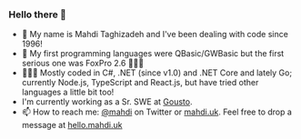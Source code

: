 ### Hello there 👋

- 💬 My name is Mahdi Taghizadeh and I've been dealing with code since 1996!
- 💾 My first programming languages were QBasic/GWBasic but the first serious one was FoxPro 2.6 🤷🏻‍♂️
- 👨🏻‍💻 Mostly coded in C#, .NET (since v1.0) and .NET Core and lately Go; currently Node.js, TypeScript and React.js, but have tried other languages a little bit too!
- I'm currently working as a Sr. SWE at [Gousto](https://github.com/gousto).
- 📫 How to reach me: [@mahdi](https://twitter.com/mahdi) on Twitter or [mahdi.uk](https://mahdi.uk). Feel free to drop a message at [hello.mahdi.uk](https://hello.mahdi.uk)
